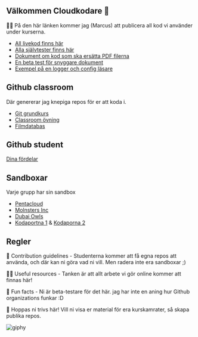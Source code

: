 ## Välkommen Cloudkodare 👋

🙋‍♀️ På den här länken kommer jag (Marcus) att publicera all kod vi använder under kurserna. 

- [All livekod finns här](https://github.com/Campus-Molndal-CLO22/Lektionsmaterial)
- [Alla självtester finns här](https://github.com/Campus-Molndal-CLO22/Kodutmaning)
- [Dokument om kod som ska ersätta PDF filerna](https://github.com/Campus-Molndal-CLO22/Dokument)
- [En beta test för snyggare dokument](https://campusmolndaleducation.github.io/CLO22/)
- [Exempel på en logger och config läsare](https://github.com/Campus-Molndal-CLO22/MySecretStash)

## Github classroom ##
Där genererar jag knepiga repos för er att koda i.
- [Git grundkurs](https://classroom.github.com/a/B9Xz7QrX)
- [Classroom övning](https://classroom.github.com/a/rwJhDhee)
- [Filmdatabas](https://classroom.github.com/a/6RnXKxPH)

## Github student ##
[Dina fördelar](https://education.github.com/benefits?type=student)

## Sandboxar ##
Varje grupp har sin sandbox

- [Pentacloud](https://github.com/Campus-Molndal-CLO22/PentaCloud)
- [Molnsters Inc](https://github.com/Campus-Molndal-CLO22/Molnsters-Inc-Sandbox)
- [Dubai Owls](https://github.com/Campus-Molndal-CLO22/Dubai-Owls-Sandbox)
- [Kodaportna 1](https://github.com/Campus-Molndal-CLO22/Kodaporna-Sandbox) & [Kodaporna 2](https://github.com/Campus-Molndal-CLO22/Kodaporna-Sandbox2)

## Regler ##
🌈 Contribution guidelines - 
Studenterna kommer att få egna repos att använda, och där kan ni göra vad ni vill. 
Men radera inte era sandboxar ;)

👩‍💻 Useful resources - Tanken är att allt arbete vi gör online kommer att finnas här!

🍿 Fun facts - Ni är beta-testare för det här. jag har inte en aning hur Github organizations funkar :D

🧙 Hoppas ni trivs här! Vill ni visa er material för era kurskamrater, så skapa publika repos. 

![giphy](https://user-images.githubusercontent.com/74178301/199276610-91c66418-89b6-460a-ac41-c2fe6737b84a.gif)
